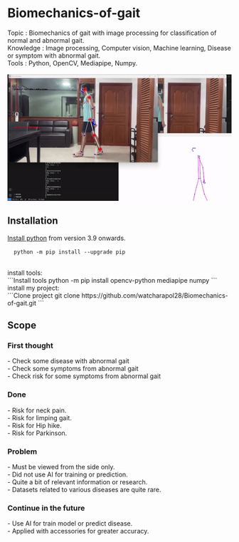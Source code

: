 # Biomechanics-of-gait
Topic : Biomechanics of gait with image processing for classification of normal and abnormal gait.</br>
Knowledge : Image processing, Computer vision, Machine learning, Disease or symptom with abnormal gait.</br>
Tools : Python, OpenCV, Mediapipe, Numpy.</br></br>
<img src = "Limping gait.gif" />

## Installation
<a href = "https://www.python.org/downloads/">Install python</a> <a>from version 3.9 onwards.</a>
</br>

```<a> Upgrade pip </a>
  python -m pip install --upgrade pip
```
</br>
install tools:
</br>
```<a>Install tools</a>
  python -m pip install opencv-python mediapipe numpy
```
</br>
install my project:</br>
```<a>Clone project</a>
  git clone https://github.com/watcharapol28/Biomechanics-of-gait.git
```
</br>

<h2>Scope</h2>
<h3>First thought</h3>
- Check some disease with abnormal gait</br>
- Check some symptoms from abnormal gait</br>
- Check risk for some symptoms from abnormal gait</br>
<h3>Done</h3>
- Risk for neck pain.</br>
- Risk for limping gait.</br>
- Risk for Hip hike.</br>
- Risk for Parkinson.</br>
<h3>Problem</h3>
- Must be viewed from the side only.</br>
- Did not use AI for training or prediction.</br>
- Quite a bit of relevant information or research.</br>
- Datasets related to various diseases are quite rare.</br>
<h3>Continue in the future</h3>
- Use AI for train model or predict disease.</br>
- Applied with accessories for greater accuracy.</br>
